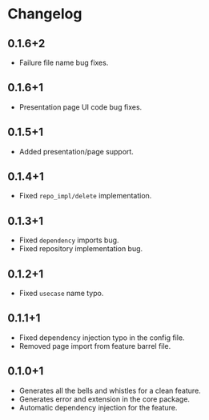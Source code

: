 # Changelog

## 0.1.6+2

- Failure file name bug fixes.

## 0.1.6+1

- Presentation page UI code bug fixes.

## 0.1.5+1

- Added presentation/page support.

## 0.1.4+1

- Fixed `repo_impl/delete` implementation.

## 0.1.3+1

- Fixed `dependency` imports bug.
- Fixed repository implementation bug.

## 0.1.2+1

- Fixed `usecase` name typo.

## 0.1.1+1

- Fixed dependency injection typo in the config file.
- Removed page import from feature barrel file.

## 0.1.0+1

- Generates all the bells and whistles for a clean feature.
- Generates error and extension in the core package.
- Automatic dependency injection for the feature.
